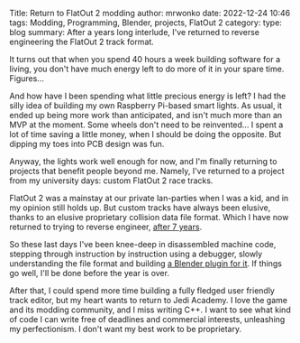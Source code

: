 Title: Return to FlatOut 2 modding
author: mrwonko
date: 2022-12-24 10:46
tags: Modding, Programming, Blender, projects, FlatOut 2
category: 
type: blog
summary: After a years long interlude, I've returned to reverse engineering the FlatOut 2 track format.

It turns out that when you spend 40 hours a week building software for a living, you don't have much energy left to do more of it in your spare time. Figures...

And how have I been spending what little precious energy is left? I had the silly idea of building my own Raspberry Pi-based smart lights. As usual, it ended up being more work than anticipated, and isn't much more than an MVP at the moment. Some wheels don't need to be reinvented... I spent a lot of time saving a little money, when I should be doing the opposite. But dipping my toes into PCB design was fun.

Anyway, the lights work well enough for now, and I'm finally returning to projects that benefit people beyond me. Namely, I've returned to a project from my university days: custom FlatOut 2 race tracks.

FlatOut 2 was a mainstay at our private lan-parties when I was a kid, and in my opinion still holds up. But custom tracks have always been elusive, thanks to an elusive proprietary collision data file format. Which I have now returned to trying to reverse engineer, [after 7 years]({filename}../2015/05-15-project-plans.md).

So these last days I've been knee-deep in disassembled machine code, stepping through instruction by instruction using a debugger, slowly understanding the file format and building [a Blender plugin for it](https://github.com/mrwonko/flatout-open-level-editor). If things go well, I'll be done before the year is over.

After that, I could spend more time building a fully fledged user friendly track editor, but my heart wants to return to Jedi Academy. I love the game and its modding community, and I miss writing C++. I want to see what kind of code I can write free of deadlines and commercial interests, unleashing my perfectionism. I don't want my best work to be proprietary.
